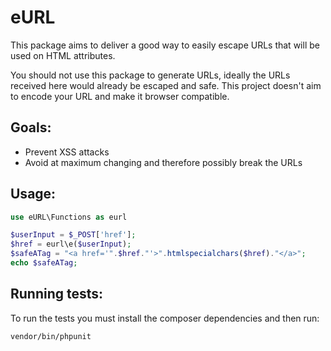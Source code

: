 # eURL

This package aims to deliver a good way to easily escape URLs that will be used on HTML attributes.

You should not use this package to generate URLs, ideally the URLs received here would already be escaped and safe. 
This project doesn't aim to encode your URL and make it browser compatible. 
 
## Goals:

- Prevent XSS attacks
- Avoid at maximum changing and therefore possibly break the URLs

## Usage:
```php
use eURL\Functions as eurl

$userInput = $_POST['href'];
$href = eurl\e($userInput);
$safeATag = "<a href='".$href."'>".htmlspecialchars($href)."</a>";
echo $safeATag;
```

## Running tests:

To run the tests you must install the composer dependencies and then run:

```
vendor/bin/phpunit
```
